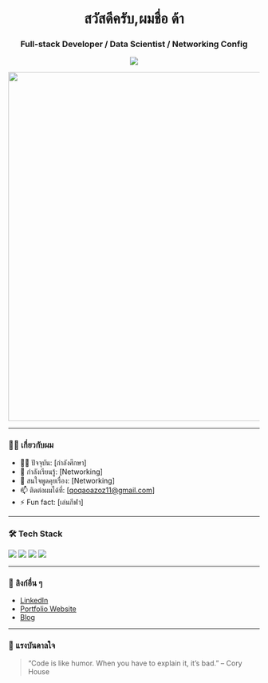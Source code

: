 <h1 align="center">สวัสดีครับ,ผมชื่อ ด้า</h1>
<h3 align="center">Full-stack Developer / Data Scientist / Networking Config</h3>

<p align="center">
  <img src="https://readme-typing-svg.herokuapp.com?lines=;Let's+build+something+amazing!&center=true&width=500" />
</p>

<p align="center">
  <img src="./assets/fate-heavens-feel3-heavens-feel3.gif" width="700"/>
</p>



---

### 🧑‍💻 เกี่ยวกับผม

- 👨‍💻 ปัจจุบัน: [กำลังศึกษา]
- 🌱 กำลังเรียนรู้: [Networking]
- 💬 สนใจพูดคุยเรื่อง: [Networking]
- 📫 ติดต่อผมได้ที่: [qoqaoazoz11@gmail.com]
- ⚡ Fun fact: [เล่นกีฬา]

---

### 🛠️ Tech Stack

<p align="left">
  <img src="https://img.shields.io/badge/Python-3670A0?style=for-the-badge&logo=python&logoColor=white" />
  <img src="https://img.shields.io/badge/JavaScript-F7DF1E?style=for-the-badge&logo=javascript&logoColor=black" />
  <img src="https://img.shields.io/badge/React-20232A?style=for-the-badge&logo=react&logoColor=61DAFB" />
  <img src="https://img.shields.io/badge/Node.js-339933?style=for-the-badge&logo=nodedotjs&logoColor=white" />
  <!-- เพิ่ม tech อื่นๆ ที่คุณใช้ -->
</p>


---

### 🔗 ลิงก์อื่น ๆ

- [LinkedIn](https://www.linkedin.com/in/yourname)
- [Portfolio Website](https://yourportfolio.com)
- [Blog](https://yourblog.com)

---

### 🧠 แรงบันดาลใจ

> “Code is like humor. When you have to explain it, it’s bad.” – Cory House
